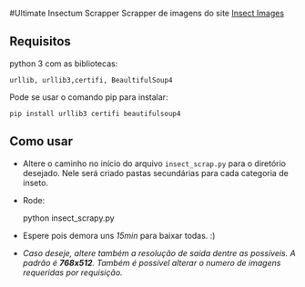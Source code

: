 #Ultimate Insectum Scrapper
Scrapper de imagens do site [Insect Images](https://www.insectimages.org)

## Requisitos
python 3 com as bibliotecas:

    urllib, urllib3,certifi, BeaultifulSoup4

Pode se usar o comando pip para instalar:

    pip install urllib3 certifi beautifulsoup4 
## Como usar

* Altere o caminho no início do arquivo `insect_scrap.py` para o diretório 
desejado. Nele será criado pastas secundárias para cada categoria de inseto.

* Rode:


    python insect_scrapy.py

* Espere pois demora uns *15min* para baixar todas. :)

* *Caso deseje, altere também a resolução de saida dentre as possíveis. A padrão é **768x512**.
 Também é possível alterar o numero de imagens requeridas por requisição.*
 


